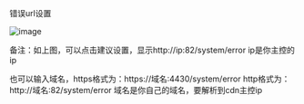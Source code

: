 错误url设置

![image](https://user-images.githubusercontent.com/90588289/133720961-5459487c-0b8c-4932-94fb-57fb6b453fad.png)

备注：如上图，可以点击建议设置，显示http://ip:82/system/error ip是你主控的ip

也可以输入域名，https格式为：https://域名:4430/system/error http格式为：http://域名:82/system/error 域名是你自己的域名，要解析到cdn主控ip
